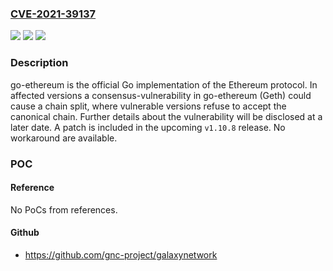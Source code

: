 ### [CVE-2021-39137](https://cve.mitre.org/cgi-bin/cvename.cgi?name=CVE-2021-39137)
![](https://img.shields.io/static/v1?label=Product&message=go-ethereum&color=blue)
![](https://img.shields.io/static/v1?label=Version&message=n%2Fa&color=blue)
![](https://img.shields.io/static/v1?label=Vulnerability&message=CWE-436%3A%20Interpretation%20Conflict&color=brighgreen)

### Description

go-ethereum is the official Go implementation of the Ethereum protocol. In affected versions a consensus-vulnerability in go-ethereum (Geth) could cause a chain split, where vulnerable versions refuse to accept the canonical chain. Further details about the vulnerability will be disclosed at a later date. A patch is included in the upcoming `v1.10.8` release. No workaround are available.

### POC

#### Reference
No PoCs from references.

#### Github
- https://github.com/gnc-project/galaxynetwork

